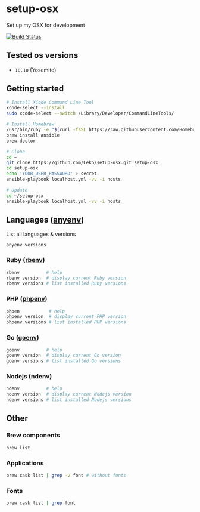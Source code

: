 # setup-osx
Set up my OSX for development

[![Build Status](https://travis-ci.org/Leko/setup-osx.svg?branch=master)](https://travis-ci.org/Leko/setup-osx)

## Tested os versions
- `10.10` (Yosemite)

## Getting started
```sh
# Install XCode Command Line Tool 
xcode-select --install
sudo xcode-select --switch /Library/Developer/CommandLineTools/

# Install Homebrew
/usr/bin/ruby -e "$(curl -fsSL https://raw.githubusercontent.com/Homebrew/install/master/install)"
brew install ansible
brew doctor

# Clone 
cd ~
git clone https://github.com/Leko/setup-osx.git setup-osx
cd setup-osx
echo 'YOUR_USER_PASSWORD' > secret
ansible-playbook localhost.yml -vv -i hosts

# Update 
cd ~/setup-osx
ansible-playbook localhost.yml -vv -i hosts
```

## Languages ([anyenv](https://github.com/riywo/anyenv))
List all languages & versions

```
anyenv versions
```

### Ruby ([rbenv](https://github.com/rbenv/rbenv))

```sh
rbenv          # help
rbenv version  # display current Ruby version
rbenv versions # list installed Ruby versions
```

### PHP ([phpenv](https://github.com/phpenv/phpenv))

```sh
phpen           # help
phpenv version  # display current PHP version
phpenv versions # list installed PHP versions
```

### Go ([goenv]())

```sh
goenv          # help
goenv version  # display current Go version
goenv versions # list installed Go versions
```

### Nodejs (ndenv)

```sh
ndenv          # help
ndenv version  # display current Nodejs version
ndenv versions # list installed Nodejs versions
```

## Other

### Brew components
```sh
brew list
```

### Applications
```sh
brew cask list | grep -v font # without fonts
```

### Fonts
```sh
brew cask list | grep font
```

